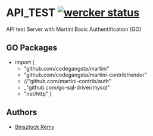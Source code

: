 # API_TEST [![wercker status](https://app.wercker.com/status/ab6af68ead971fa2498257616117566b/m/ "wercker status")](https://app.wercker.com/project/bykey/ab6af68ead971fa2498257616117566b)
API test Server with Martini Basic Authentification (GO)

## GO Packages
* import (
    * "github.com/codegangsta/martini"
    * "github.com/codegangsta/martini-contrib/render"
    * //"github.com/martini-contrib/auth"
    * _"github.com/go-sql-driver/mysql"
    * "net/http"
)

## Authors
* [Binsztock Rémy](http://github.com/senayar)